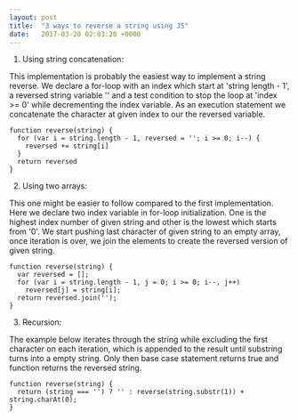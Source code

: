 ```yaml
---
layout: post
title:  "3 ways to reverse a string using JS"
date:   2017-03-20 02:03:20 +0000
---
```




1) Using string concatenation:

This implementation is probably the easiest way to implement a string reverse. We declare a for-loop with an index which start at 'string length - 1', a reversed string variable '' and a test condition to stop the loop at 'index >= 0' while decrementing the index variable. As an execution statement we concatenate the character at given index to our the reversed variable.

```
function reverse(string) {
  for (var i = string.length - 1, reversed = ''; i >= 0; i--) {
    reversed += string[i]
  }
  return reversed
}
```



2) Using two arrays:

This one might be easier to follow compared to the first implementation. Here we declare two index variable in for-loop initialization. One is the highest index number of given string and other is the lowest which starts from '0'. We start pushing last character of given string to an empty array, once iteration is over, we join the elements to create the reversed version of given string. 


```
function reverse(string) {
  var reversed = [];
  for (var i = string.length - 1, j = 0; i >= 0; i--, j++)
    reversed[j] = string[i];
  return reversed.join('');
}
```



3) Recursion:

The example below iterates through the string while excluding the first character on each iteration, which is appended to the result until substring turns into a empty string. Only then base case statement returns true and function returns the reversed string.

```
function reverse(string) {
  return (string === '') ? '' : reverse(string.substr(1)) + string.charAt(0);
}
```

